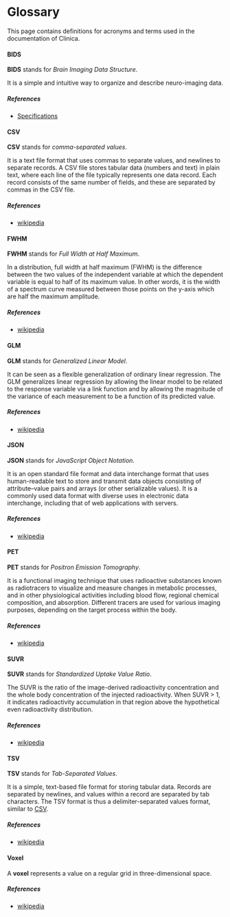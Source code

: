 # Glossary

This page contains definitions for acronyms and terms used in the documentation of Clinica.

#### BIDS

**BIDS** stands for *Brain Imaging Data Structure*.

It is a simple and intuitive way to organize and describe neuro-imaging data.

##### References

- [Specifications](https://bids-specification.readthedocs.io/en/stable/)

#### CSV

**CSV** stands for *comma-separated values*.

It is a text file format that uses commas to separate values, and newlines to separate records.
A CSV file stores tabular data (numbers and text) in plain text, where each line of the file
typically represents one data record.
Each record consists of the same number of fields, and these are separated by commas in the CSV file.

##### References

- [wikipedia](https://en.wikipedia.org/wiki/Comma-separated_values)

#### FWHM

**FWHM** stands for *Full Width at Half Maximum*.

In a distribution, full width at half maximum (FWHM) is the difference between the two values of the independent
variable at which the dependent variable is equal to half of its maximum value. In other words, it is the width of a
spectrum curve measured between those points on the y-axis which are half the maximum amplitude. 

##### References

- [wikipedia](https://en.wikipedia.org/wiki/Full_width_at_half_maximum)


#### GLM

**GLM** stands for *Generalized Linear Model*.

It can be seen as a flexible generalization of ordinary linear regression.
The GLM generalizes linear regression by allowing the linear model to be related to the response
variable via a link function and by allowing the magnitude of the variance of each measurement
to be a function of its predicted value.

##### References

- [wikipedia](https://en.wikipedia.org/wiki/Generalized_linear_model)

#### JSON

**JSON** stands for *JavaScript Object Notation*.

It is an open standard file format and data interchange format that uses human-readable text to store
and transmit data objects consisting of attribute–value pairs and arrays (or other serializable values).
It is a commonly used data format with diverse uses in electronic data interchange, including that of web applications with servers.

##### References

- [wikipedia](https://en.wikipedia.org/wiki/JSON)

#### PET

**PET** stands for *Positron Emission Tomography*.

It is a functional imaging technique that uses radioactive substances known as radiotracers to
visualize and measure changes in metabolic processes, and in other physiological activities including
blood flow, regional chemical composition, and absorption.
Different tracers are used for various imaging purposes, depending on the target process within the body.

##### References

- [wikipedia](https://en.wikipedia.org/wiki/Positron_emission_tomography)

#### SUVR

**SUVR** stands for *Standardized Uptake Value Ratio*.

The SUVR is the ratio of the image-derived radioactivity concentration
 and the whole body concentration of the injected radioactivity. When SUVR > 1,
it indicates radioactivity accumulation in that region above the hypothetical
even radioactivity distribution.
##### References

- [wikipedia](https://en.wikipedia.org/wiki/Standardized_uptake_value)

#### TSV

**TSV** stands for *Tab-Separated Values*.

It is a simple, text-based file format for storing tabular data.
Records are separated by newlines, and values within a record are separated by tab characters.
The TSV format is thus a delimiter-separated values format, similar to [CSV](#csv).

##### References

- [wikipedia](https://en.wikipedia.org/wiki/Tab-separated_values)

#### Voxel

A **voxel** represents a value on a regular grid in three-dimensional space.

##### References

- [wikipedia](https://en.wikipedia.org/wiki/Voxel)
